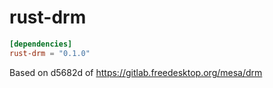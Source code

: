 # rust-drm

```toml
[dependencies]
rust-drm = "0.1.0"
```

Based on d5682d of https://gitlab.freedesktop.org/mesa/drm

